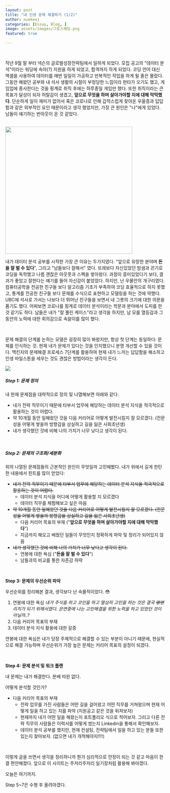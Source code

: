 ```yaml
---
layout: post
title: "내 인생 문제 해결하기 (1/2)"
author: nuekeaj
categories: [Essay, Blog, ]
image: assets/images/그로스해킹.png
featured: true

---
```


<br>

작년 9월 말 부터 넥슨의 글로벌성장전략팀에서 일하게 되었다. 모집 공고의 "데이터 분석"이라는 워딩에 속아(?) 지원을 하게 되었고, 합격까지 하게 되었다. 코딩 언어 대신 엑셀을 사용하여 데이터를 매번 일일이 가공하고 반복적인 작업을 하게 될 줄은 몰랐다. 그동안 해왔던 공부와 내 석사 생활의 시절이 부정당한 느낌이라 현타가 오기도 했고, 게임업에 종사한다는 것을 핑계로 취직 후에는 하루종일 게임만 했다. 또한 취직이라는 큰 목표가 달성이 되자 허탈감이 생겼고, **앞으로 무엇을 하며 살아가야할 지에 대해 막막했다**. 단순하게 일이 재미가 없어서 혹은 코로나로 인해 갑작스럽게 찾아온 우울증과 답답함과 같은 외부적인 요인 때문이라고 생각 했었지만, 가장 큰 원인은 "나"에게 있었다. 남들이 얘기하는 번아웃이 온 것 같았다.

<br>

<img src="https://evan-moon.github.io/static/89e6b571a1a59e725c099d90ca7e6397/ee604/thumbnail.png" width=400>



<br>

내가 데이터 분석 공부를 시작한 가장 큰 이유는 두가지였다. "앞으로 유망한 분야며 **돈을 잘 벌 수 있다**", 그리고 "남들보다 잘해서" 였다. 또래보다 자신있었던 밤샘과 끈기로 코딩을 독학했고 나름 괜찮은 아웃풋과 스펙을 쌓아왔다. 과정이 흥미있었다기 보다, 결과가 좋았고 잘한다는 얘기를 들어 자신감이 붙었었다. 하지만, 난 우물안의 개구리였다. 컴퓨터공학을 전공한 친구들 보다 알고리즘 기초가 부족하여 코딩 효율적으로 하지 못했고, 통계를 전공한 친구들 보다 문제를 수식으로 표현하고 모델링을 하는 것에 약했다. UBC에 석사로 가서는 나보다 더 뛰어난 친구들을 보면서 내 그릇의 크기에 대한 의문을 품기도 했다. 어찌보면 코로나를 핑계로 데이터 분석이라는 학문과 분야에서 도피를 한 것 같기도 하다. 남들은 내가 "잘 풀린 케이스"라고 생각을 하지만, 남 모를 열등감과 그 동안의 노력에 대한 회의감으로 속앓이를 많이 했다.

<br>

문제 해결의 단계를 논하는 모델은 굉장히 많이 봐왔지만, 항상 첫 단계는 동일하다: 문제를 인식하는 것. 현재 내가 문제가 있다는 것을 인지했으니 분명 개선할 수 있을 것이다. 맥킨지의 문제해결 프로세스 7단계를 활용하여 현재 내가 느끼는 답답함을 해소하고 인생 마일스톤을 세우는 것도 괜찮은 방법이라는 생각이 든다. 
<br>

<img src="https://t1.daumcdn.net/thumb/R720x0/?fname=http://t1.daumcdn.net/brunch/service/user/7S3Y/image/PTwbolkK2xbZRG9r09z8t1eZRKQ">

<br>

##### Step 1: 문제 정의

내 현재 문제점을 대략적으로 정의 및 나열해보면 아래와 같다:

- 내가 전략 직무이기 때문에 타부서 업무에 해당하는 데이터 분석 지식을 적극적으로 활용하는 것이 어렵다.
- 약 10개월 동안 일해왔던 것을 다음 커리어로 어떻게 발전시킬지 잘 모르겠다. (전문성을 어떻게 쌓을까 방향감을 상실하고 길을 잃은 사회초년생)
- 내가 생각했던 것에 비해 나의 가치가 너무 낮다고 생각이 된다.

<br>

##### Step 2: 문제의 구조화/세분화

위의 나열된 문제점들의 근본적인 원인이 무엇일까 고민해봤다. 내가 위에서 길게 한탄한 내용에서 힌트를 많이 얻었다:

- ~~내가 전략 직무이기 때문에 타부서 업무에 해당하는 데이터 분석 지식을 적극적으로 활용하는 것이 어렵다.~~ 
  - 데이터 분석 지식을 어디에 어떻게 활용할 지 모르겠다
  - 데이터 직무를 체험해보고 싶은 마음
- ~~약 10개월 동안 일해왔던 것을 다음 커리어로 어떻게 발전시킬지 잘 모르겠다. (전문성을 어떻게 쌓을까 방향감을 상실하고 길을 잃은 사회초년생)~~
  - 다음 커리어 목표의 부재 ("**앞으로 무엇을 하며 살아가야할 지에 대해 막막했다**")
  - 지금까지 해오고 배웠던 일들이 무엇인지 정확하게 파악 및 정리가 되어있지 않음
- ~~내가 생각했던 것에 비해 나의 가치가 너무 낮다고 생각이 된다.~~
  - 연봉에 대한 욕심 ("**돈을 잘 벌 수 있다**")
  - 남들과의 비교를 통한 자존감 하락

<br>

**Step 3: 문제의 우선순위 파악**

우선순위를 정리해본 결과, 생각보다 난 속물적이었다. 😳

1. 연봉에 대한 욕심 
   *내가 주식을 하고 코인을 하고 열심히 고민을 하는 것은 결국  ~~영앤~~리치가 되기 위해서였다. 은연중에 나는 고민해결을 위한 노력을 하고 있었던 것이 아닐까..?*
2. 다음 커리어 목표의 부재
3. 데이터 분석 지식 활용에 대한 갈증

연봉에 대한 욕심은 내가 당장 주체적으로 해결할 수 있는 부분이 아니기 때문에, 현실적으로 해결 가능하며 우선순위가 가장 높은 문제는 커리어 목표의 설정이 되겠다. 

<br>

**Step 4:** **문제 분석 및 워크 플랜**

내 문제는 내가 해결한다. 분배 따윈 없다. 

어떻게 분석할 것인가?

- 다음 커리어 목표의 부재
  - 전략 업무를 가진 사람들은 어떤 길을 걸어왔고 어떤 직무를 거쳐왔으며 현재 어떻게 일을 하고 있는 지를 파악 (지원공고 같은 것을 뒤져보자)
  - 현재까지 내가 어떤 일을 해왔는지 포트폴리오 식으로 적어보자. 그리고 다른 전략 직무의 사람들은 이력서를 어떻게 썼는지 Linkedin을 통해서 확인해보자.
  - 데이터 분석 공부를 했지만, 현재 컨설팅, 전략팀에서 일을 하고 있는 분들 또한 있는지 찾아보자. (없으면 내가 개척해야지!!!!)

<br>

이렇게 글을 쓰면서 생각을 정리하니까 뭔가 심리적으로 안정이 되는 것 같고 마음이 한결 편안해졌다. 앞으로 이 사이트는 주저리주저리 일기장처럼 활용해 봐야겠다.

오늘은 여기까지.

Step 5~7은 수행 후 올려야겠다.